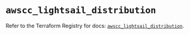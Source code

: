 # `awscc_lightsail_distribution`

Refer to the Terraform Registry for docs: [`awscc_lightsail_distribution`](https://registry.terraform.io/providers/hashicorp/awscc/0.70.0/docs/resources/lightsail_distribution).
